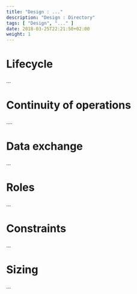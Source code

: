 ```yaml
---
title: "Design : ..."
description: "Design : Directory"
tags: [ "Design", "..." ]
date: 2018-03-25T22:21:50+02:00
weight: 1
---
```

# Lifecycle 

...

# Continuity of operations

....

# Data exchange

...

# Roles 

...

# Constraints

...

# Sizing

...